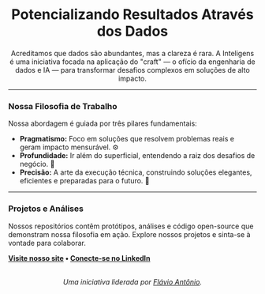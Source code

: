 <h1 align="center">Potencializando Resultados Através dos Dados</h1>

<p align="center">
  Acreditamos que dados são abundantes, mas a clareza é rara. A Inteligens é uma iniciativa focada na aplicação do "craft" — o ofício da engenharia de dados e IA — para transformar desafios complexos em soluções de alto impacto.
</p>

---

### Nossa Filosofia de Trabalho

Nossa abordagem é guiada por três pilares fundamentais:

* **Pragmatismo:** Foco em soluções que resolvem problemas reais e geram impacto mensurável. ⚙️
* **Profundidade:** Ir além do superficial, entendendo a raiz dos desafios de negócio. 🔎
* **Precisão:** A arte da execução técnica, construindo soluções elegantes, eficientes e preparadas para o futuro. 🎯

---

### Projetos e Análises

Nossos repositórios contêm protótipos, análises e código open-source que demonstram nossa filosofia em ação. Explore nossos projetos e sinta-se à vontade para colaborar.

**[Visite nosso site](https://www.inteligens.com.br) • [Conecte-se no LinkedIn](https://www.linkedin.com/company/inteligens)**

<p align="center">
  <br>
  <em>Uma iniciativa liderada por <a href="https://github.com/flavioantoniobr">Flávio Antônio</a>.</em>
</p>
